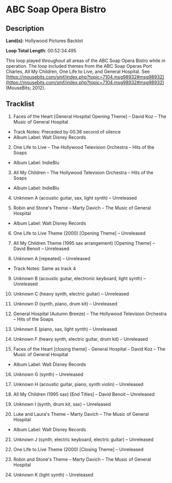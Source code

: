 # ABC Soap Opera Bistro

## Description

**Land(s)**: Hollywood Pictures Backlot

**Loop Total Length**: 00:52:34.495

This loop played throughout all areas of the ABC Soap Opera Bistro while in operation. The loop included themes from the ABC Soap Operas Port Charles, All My Children, One Life to Live, and General Hospital. See [https://mousebits.com/smf/index.php?topic=7104.msg98932#msg98932](https://mousebits.com/smf/index.php?topic=7104.msg98932#msg98932) (MouseBits; 2012).

## Tracklist

1. Faces of the Heart [General Hospital Opening Theme] – David Koz – The Music of General Hospital
- Track Notes: Preceded by 00.36 second of silence
- Album Label: Walt Disney Records

2. One Life to Live – The Hollywood Television Orchestra – Hits of the Soaps
- Album Label: IndieBlu

3. All My Children – The Hollywood Television Orchestra – Hits of the Soaps
- Album Label: IndieBlu

4. Unknown A (acoustic guitar, sax, light synth) – Unreleased


5. Robin and Stone's Theme – Marty Davich – The Music of General Hospital
- Album Label: Walt Disney Records

6. One Life to Live Theme (2000) [Opening Theme] – Unreleased


7. All My Children Theme (1995 sax arrangement) [Opening Theme] – David Benoit – Unreleased


8. Unknown A [repeated] – Unreleased
- Track Notes: Same as track 4

9. Unknown B (acoustic guitar, electronic keyboard, light synth) – Unreleased


10. Unknown C (heavy synth, electric guitar) – Unreleased


11. Unknown D (synth, piano, drum kit) – Unreleased


12. General Hospital (Autumn Breeze) – The Hollywood Television Orchestra – Hits of the Soaps


13. Unknown E (piano, sax, light synth) – Unreleased


14. Unknown F (heavy synth, electric guitar, drum kit) – Unreleased


15. Faces of the Heart [closing theme] - General Hospital – David Koz – The Music of General Hospital
- Album Label: Walt Disney Records

16. Unknown G (synth) – Unreleased


17. Unknown H (acoustic guitar, piano, synth violin) – Unreleased


18. All My Children (1995 sax) [End Titles] – David Benoit – Unreleased


19. Unknown I (synth, drum kit, sax) – Unreleased


20. Luke and Laura's Theme – Marty Davich – The Music of General Hospital
- Album Label: Walt Disney Records

21. Unknown J (synth, electric keyboard, electric guitar) – Unreleased


22. One Life to Live Theme (2000) [Closing Theme] – Unreleased


23. Robin and Stone's Theme – Marty Davich – The Music of General Hospital


24. Unknown K (light synth) – Unreleased

